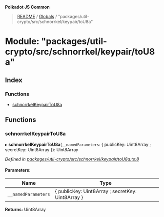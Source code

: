 **Polkadot JS Common**

> [README](../README.md) / [Globals](../globals.md) / "packages/util-crypto/src/schnorrkel/keypair/toU8a"

# Module: "packages/util-crypto/src/schnorrkel/keypair/toU8a"

## Index

### Functions

* [schnorrkelKeypairToU8a](_packages_util_crypto_src_schnorrkel_keypair_tou8a_.md#schnorrkelkeypairtou8a)

## Functions

### schnorrkelKeypairToU8a

▸ **schnorrkelKeypairToU8a**(`__namedParameters`: { publicKey: Uint8Array ; secretKey: Uint8Array  }): Uint8Array

*Defined in [packages/util-crypto/src/schnorrkel/keypair/toU8a.ts:8](https://github.com/polkadot-js/common/blob/ce964d2f/packages/util-crypto/src/schnorrkel/keypair/toU8a.ts#L8)*

#### Parameters:

Name | Type |
------ | ------ |
`__namedParameters` | { publicKey: Uint8Array ; secretKey: Uint8Array  } |

**Returns:** Uint8Array
